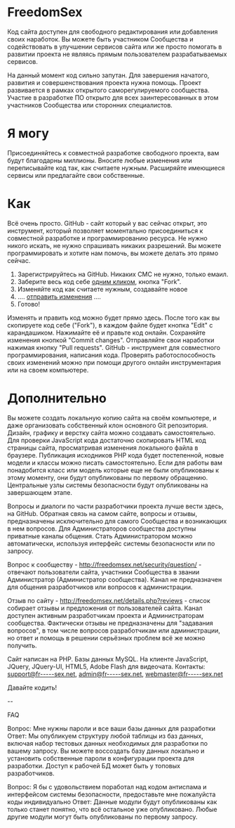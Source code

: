 # FreedomSex
Код сайта доступен для свободного редактирования или добавления своих наработок. Вы можете быть участником Сообщества и содействовать в улучшении сервисов сайта или же просто помогать в развитии проекта не являясь прямым пользователем разрабатываемых сервисов.

На данный момент код сильно запутан. Для завершения начатого, развития и совершенствования проекта нужна помощь. Проект развивается в рамках открытого саморегулируемого сообщества. Участие в разработке ПО открыто для всех заинтересованных в этом участников Сообщества или сторонних специалистов. 

# Я могу
Присоединяйтесь к совместной разработке свободного проекта, вам будут благодарны миллионы. Вносите любые изменения или переписывайте код так, как считаете нужным. Расширяйте имеющиеся сервисы или предлагайте свои собственные.

# Как
Всё очень просто. GitHub - сайт который у вас сейчас открыт, это инструмент, который позволяет моментально присоединиться к совместной разработке и программированию ресурса. Не нужно никого искать, не нужно спрашивать никаких разрешений. Вы можете программировать и хотите нам помочь, вы можете делать это прямо сейчас.

1. Зарегистрируйтесь на GitHub. Никаких СМС не нужно, только емаил.
2. Заберите весь код себе <a href="http://www.google.ru/search?q=github как сделать fork" target="_blank">одним кликом</a>, кнопка "Fork". 
3. Изменяйте код как считаете нужным, создавайте новое
4. .... <a href="http://www.google.ru/search?q=github как сделать pull request" target="_blank">отправить изменения</a> ....
5. Готово!

Изменять и править код можно будет прямо здесь. После того как вы скопируете код себе ("Fork"), в каждом файле будет кнопка "Edit" с карандашиком. Нажимайте её и правьте код онлайн. Сохраняйте изменения кнопкой "Commit changes". Отправляйте свои наработки нажимая кнопку "Pull requests". GitHub - инструмент для совместного программирования, написания кода. Проверять работоспособность своих изменений можно при помощи другого онлайн инструментария или на своем компьютере.  

# Дополнительно
Вы можете создать локальную копию сайта на своём компьютере, и даже организовать собственный клон основного Git репозитория. Дизайн, графику и верстку сайта можно создавать самостоятельно. Для проверки JavaScript кода достаточно скопировать HTML код страницы сайта, просматривая изменения локального файла в браузере. Публикация исходников PHP кода будет постепенной, новые модели и классы можно писать самостоятельно. Если для работы вам понадобится класс или модель которые еще не были опубликованы к этому моменту, они будут опубликованы по первому обращению. Центральные узлы системы безопасности будут опубликованы на завершающем этапе.

Вопросы и диалоги по части разработчики проекта лучше вести здесь, на GitHub. Обратная связь на самом сайте, вопросы и отзывы, предназначены исключительно для самого Сообщества и возникающих в нем вопросов. Для Администраторов сообщества доступны приватные каналы общения. Стать Администратором можно автоматически, используя интерфейс системы безопасности или по запросу.

Вопрос к сообществу - http://freedomsex.net/security/question/ - отвечают пользователи сайта, участники Сообщества в звании Администратор (Администратор сообщества). Канал не предназначен для общения разработчиков или вопросов к администрации.

Отзыв по сайту - http://freedomsex.net/details.php?reviews - список собирает отзывы и предложения от пользователей сайта. Канал доступен активным разработчикам проекта и Администраторам сообщества. Фактически отзывы не предназначены для "задавания вопросов", в том числе вопросов разработчикам или администрации, но ответ и помощь в решении серьёзных проблем всё же можно получить. 

Сайт написан на PHP. Базы данных MySQL. На клиенте JavaScript, JQuery, JQuery-UI, HTML5, Adobe Flash для видеочата. Контакты: support@fr-----sex.net, admin@fr-----sex.net, webmaster@fr-----sex.net 

Давайте кодить!

--


FAQ

Вопрос: Мне нужны пароли и все ваши базы данных для разработки
Ответ: Мы опубликуем структуру любой таблицы из баз данных, включая набор тестовых данных необходимых для разработки по вашему запросу. Вы можете воссоздать базу данных локально и установить собственные пароли в конфигурации проекта для разработки. Доступ к рабочей БД может быть у топовых разработчиков.
 
Вопрос: Я бы c удовольствием поработал над кодом антиспама и интерфейсом системы безопасности, предоставьте мне пожалуйста коды индивидуально 
Ответ: Данные модули будут опубликованы как только станет понятно, что всё остальное уже опубликовано. Любые другие модули могут быть опубликованы по первому запросу.

